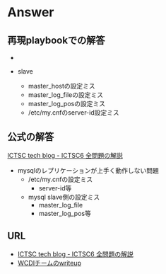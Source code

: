 # Answer

## 再現playbookでの解答

* 

* slave
  - master_hostの設定ミス
  - master_log_fileの設定ミス
  - master_log_posの設定ミス
  - /etc/my.cnfのserver-id設定ミス

## 公式の解答

[ICTSC tech blog - ICTSC6 全問題の解説](http://icttoracon.net/tech-blog/2016/09/23/ictsc6-problems-explanation/)

* mysqlのレプリケーションが上手く動作しない問題
  - /etc/my.cnfの設定ミス
    + server-id等
  - mysql slave側の設定ミス
    + master_log_file
    + master_log_pos等

## URL

* [ICTSC tech blog - ICTSC6 全問題の解説](http://icttoracon.net/tech-blog/2016/09/23/ictsc6-problems-explanation/)
* [WCDIチームのwriteup](http://blog.hnron.net/entry/2016/09/06/220845)
